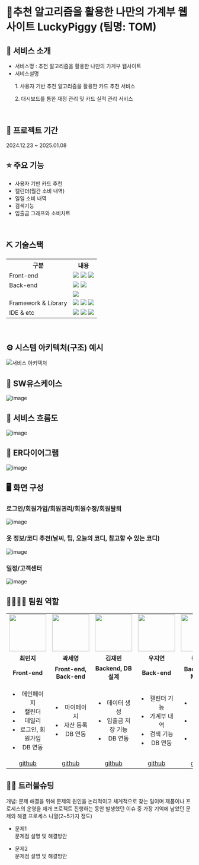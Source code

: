 # 📎추천 알고리즘을 활용한 나만의 가계부 웹사이트 LuckyPiggy (팀명: TOM)


## 👀 서비스 소개
* 서비스명 : 추천 알고리즘을 활용한 나만의 가계부 웹사이트
* 서비스설명
   <p>1. 사용자 기반 추천 알고리즘을 활용한 카드 추천 서비스</P>
   <p>2. 대시보드를 통한 재정 관리 및 카드 실적 관리 서비스</p>
<br>

## 📅 프로젝트 기간
2024.12.23 ~ 2025.01.08
<br>

## ⭐ 주요 기능
* 사용자 기반 카드 추천 
* 캘린더(월간 소비 내역)
* 일일 소비 내역
* 검색기능
* 입출금 그래프와 소비차트
<br>

## ⛏ 기술스택
<table>
    <tr>
        <th>구분</th>
        <th>내용</th>
    </tr>
    <tr>
        <td>Front-end</td>
        <td>
            <img src="https://img.shields.io/badge/CSS3-1572B6?style=for-the-badge&logo=CSS3&logoColor=white"/>
            <img src="https://img.shields.io/badge/HTML5-E34F26?style=for-the-badge&logo=HTML5&logoColor=white"/>
            <img src="https://img.shields.io/badge/JavaScript-F7DF1E?style=for-the-badge&logo=JavaScript&logoColor=white"/>
        </td>
    </tr>
    <tr>
        <td>Back-end</td>
        <td>
            <img src="https://img.shields.io/badge/Java-007396?style=for-the-badge&logo=java&logoColor=white"/>
            <img src="https://img.shields.io/badge/python-007397?style=for-the-badge&logo=python&logoColor=white"/>         
        </td>
    </tr>
    <tr>
        <td><Database/td>
        <td>
            <img src="https://img.shields.io/badge/MySQL 11g-F80000?style=for-the-badge&logo=MySQL&logoColor=white"/>
        </td>
    </tr>
    <tr>
        <td>Framework & Library</td>
        <td>
            <img src="https://img.shields.io/badge/Spring Boot-D22138?style=for-the-badge&logo=Spring Boot&logoColor=white"/>   
            <img src="https://img.shields.io/badge/Apache Tomcat-D22528?style=for-the-badge&logo=Apache Tomcat&logoColor=white"/>
            <img src="https://img.shields.io/badge/Chart.js-D22128?style=for-the-badge&logo=Chart.js&logoColor=white"/>
        </td>
    </tr>
    <tr>
        <td>IDE & etc</td>
        <td>
            <img src="https://img.shields.io/badge/Jupyter-FFCA28?style=for-the-badge&logo=Jupyter&logoColor=white"/>           
            <img src="https://img.shields.io/badge/GitHub-181717?style=for-the-badge&logo=GitHub&logoColor=white"/>
            <img src="https://img.shields.io/badge/STS-4-F05032?style=for-the-badge&logo=STS-4&logoColor=white"/>
        </td>
    </tr>
</table>


<br>

## ⚙ 시스템 아키텍처(구조) 예시 
![서비스 아키텍처](https://user-images.githubusercontent.com/25995055/169925538-15867bd9-aa0b-42fc-a39b-88981e926e51.png)
<br>

## 📌 SW유스케이스
![image](https://user-images.githubusercontent.com/25995055/178401023-9a015e66-aa6e-4d74-8564-9b1f9d306649.png)
<br>

## 📌 서비스 흐름도
![image](https://user-images.githubusercontent.com/25995055/178401048-d6484bda-a2d7-40e1-998b-2bd195cd9f89.png)
<br>

## 📌 ER다이어그램
![image](https://user-images.githubusercontent.com/25995055/169925318-102784c2-893f-4fd7-bec9-a54c44b669d4.png)
<br>

## 🖥 화면 구성

### 로그인/회원가입/회원괸리/회원수정/회원탈퇴
![image](https://user-images.githubusercontent.com/25995055/178401098-95f15a0e-a2de-415e-83d5-883bb4cb0656.png)
<br>

### 옷 정보/코디 추천(날씨, 팁, 오늘의 코디, 참고할 수 있는 코디)
![image](https://user-images.githubusercontent.com/25995055/178401127-287e6de2-4396-49fc-a107-59c4d5cd55c7.png)
<br>

### 일정/고객센터
![image](https://user-images.githubusercontent.com/25995055/178401150-861f0e93-0f40-4fae-98c1-2099bf513c8d.png)
<br>

## 👨‍👩‍👦‍👦 팀원 역할
<table>
  <tr>
    <td align="center"><img src="https://item.kakaocdn.net/do/fd49574de6581aa2a91d82ff6adb6c0115b3f4e3c2033bfd702a321ec6eda72c" width="100" height="100"/></td>
    <td align="center"><img src="https://mb.ntdtv.kr/assets/uploads/2019/01/Screen-Shot-2019-01-08-at-4.31.55-PM-e1546932545978.png" width="100" height="100"/></td>
    <td align="center"><img src="https://mblogthumb-phinf.pstatic.net/20160127_177/krazymouse_1453865104404DjQIi_PNG/%C4%AB%C4%AB%BF%C0%C7%C1%B7%BB%C1%EE_%B6%F3%C0%CC%BE%F0.png?type=w2" width="100" height="100"/></td>
    <td align="center"><img src="https://i.pinimg.com/236x/ed/bb/53/edbb53d4f6dd710431c1140551404af9.jpg" width="100" height="100"/></td>
    <td align="center"><img src="https://pbs.twimg.com/media/B-n6uPYUUAAZSUx.png" width="100" height="100"/></td>
  </tr>
  <tr>
    <td align="center"><strong>최민지</strong></td>
    <td align="center"><strong>곽세영</strong></td>
    <td align="center"><strong>김재민</strong></td>
    <td align="center"><strong>우지연</strong></td>
    <td align="center"><strong>정혜란</strong></td>
  </tr>
  <tr>
    <td align="center"><b>Front-end</b></td>
    <td align="center"><b>Front-end, Back-end</b></td>
    <td align="center"><b>Backend, DB 설계</b></td>
    <td align="center"><b>Back-end</b></td>
    <td align="center"><b>Back-end, Model</b></td>
  </tr>
  <tr>
    <td align="center">
	<ul>
	<li>메인페이지</li>
	<li>캘린더</li>
	<li>데일리</li>
	<li>로그인, 회원가입</li>
	<li>DB 연동</li>
	</ul>
    </td>
    <td align="center">
	<ul>
	<li>마이페이지</li>
	<li>자산 등록</li>
	<li>DB 연동</li>
	</ul>
    </td>
    <td align="center">
	<ul>
	<li>데이터 생성</li>
	<li>입출금 저장 기능</li>
	<li>DB 연동</li>
	</ul>
    </td>
    <td align="center">
	<ul>
	<li>캘린더 기능</li>
	<li>가계부 내역</li>
	<li>검색 기능</li>
	<li>DB 연동</li>
	</ul>
    </td>
    <td align="center">
	<ul>
	<li>카드 추천 알고리즘</li>
	<li>카드/계좌 등록</li>
	<li>DB 연동</li>
	</ul>
    </td>
  </tr>
  <tr>
    <td align="center"><a href="https://github.com/mingd2" target='_blank'>github</a></td>
    <td align="center"><a href="https://github.com/tpdud12" target='_blank'>github</a></td>
    <td align="center"><a href="https://github.com/firedwood" target='_blank'>github</a></td>
    <td align="center"><a href="https://github.com/WJyeon" target='_blank'>github</a></td>
    <td align="center"><a href="https://github.com/jeonghr1230" target='_blank'>github</a></td>
  </tr>
</table>

## 🤾‍♂️ 트러블슈팅
개념: 문제 해결을 위해 문제의 원인을 논리적이고 체계적으로 찾는 일이며 제품이나 프로세스의 운영을 재개
프로젝트 진행하는 동안 발생했던 이슈 중 가장 기억에 남았던 문제와 해결 프로세스 나열(2~5가지 정도)
  
* 문제1<br>
 문제점 설명 및 해결방안
 
* 문제2<br>
 문제점 설명 및 해결방안
